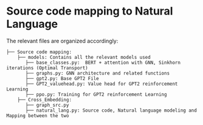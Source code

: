 # Source code mapping to Natural Language

The relevant files are organized accordingly:

```
├── Source code mapping:
	├── models: Contains all the relevant models used
	   ├── base_classes.py:  BERT + attention with GNN, Sinkhorn iterations (Optimal Transport)
	   ├── graphs.py: GNN architecture and related functions
	   ├── gpt2.py: Base GPT2 File
	   ├── GPT2_valuehead.py: Value head for GPT2 reinforcement Learning
	   ├── ppo.py: Training for GPT2 reinforcement Learning
	├── Cross_Embedding:
	   ├── graph_src.py
	   ├── natural_lang.py: Source code, Natural language modeling and Mapping between the two
 
```
